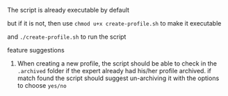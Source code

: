 The script is already executable by default

but if it is not, then use `chmod u+x create-profile.sh` to make it executable


and `./create-profile.sh` to run the script


feature suggestions

1. When creating a new profile, the script should be able to check in the `.archived` folder if the expert already had his/her profile archived. if match found the script should suggest un-archiving it with the options to choose `yes/no`


